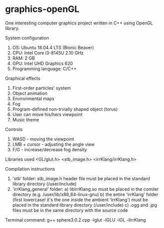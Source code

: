 # graphics-openGL
One interesting computer graphics project written in C++ using OpenGL library.

System configuration
1. OS: Ubuntu 18.04.4 LTS (Bionic Beaver)
2. CPU: Intel Core i3-8145U 2.10 GHz
3. RAM: 2 GB
4. GPU: Intel UHD Graphics 620
5. Programming language: C/C++

Graphical effects
1. First-order particles' system
2. Object animation
3. Environmental maps
4. Fog
5. Program-defined non-trvially shaped object (torus)
6. User can move his/hers viewpoint
7. Music theme

Controls
1. WASD - moving the viewpoint
2. LMB + cursor - adjusting the angle view
3. F/G - increase/decrease fog density

Libraries used
<iostream>
<cmath>
<GL/glut.h>
<stb_image.h>
<irrKlang/irrKlang.h>

Compilation instructions
1. 'stb' folder: stb_image.h header file must be placed in the standard library directory (/user/include)
2. 'irrKlang_general' folder:
   a) libIrrKlang.so must be placed in the comiler directory (e.g. /user/lib/x86_64-linux-gnu)
   b) the entire 'irrKlang' folder (first lowercase! it's the one inside the ambient 'IrrKlang') must be placed in the standard library directory (/user/include)
   c) .ogg and .jpg files must be in the same directory with the source code

Terminal command: g++ sphere3.0.2.cpp -lglut -lGLU -lGL -lIrrKlang
